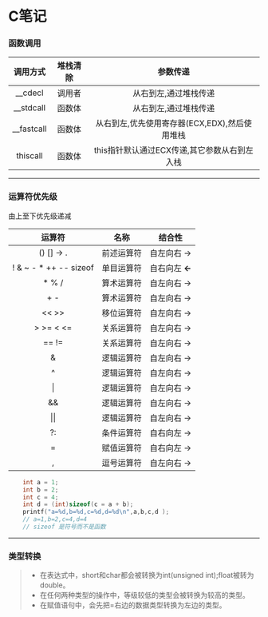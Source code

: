# C笔记
### 函数调用 ###
|   调用方式    |   堆栈清除    |   参数传递        |
|:------------:|:------------:|:-----------------:|
|   __cdecl    |    调用者     |从右到左,通过堆栈传递|
|   __stdcall  |    函数体     |从右到左,通过堆栈传递|
|   __fastcall |    函数体     |从右到左,优先使用寄存器(ECX,EDX),然后使用堆栈|
|   thiscall   |    函数体     |this指针默认通过ECX传递,其它参数从右到左入栈|


----------
### 运算符优先级 ###
由上至下优先级递减

|运算符     |名称       |结合性    |
|:---------:|:---------:|:------------:|
|() [] -> . |前述运算符 |自左向右 ->   |
|! & ~ - * ++ -- sizeof|单目运算符 |自右向左  **<-** |
| * % /    |算术运算符 |自左向右 ->   |
| + -      |算术运算符 |自左向右 ->   |
| <<  >>    |移位运算符 |自左向右 ->   |
| \> \>= < <=|关系运算符 |自左向右 ->   |
|  == !=    |关系运算符 |自左向右 ->   |
|  &        |逻辑运算符 |自左向右 ->   |
|  ^        |逻辑运算符 |自左向右 ->   |
|  \|       |逻辑运算符 |自左向右 ->   |
|  &&       |逻辑运算符 |自左向右 ->   |
|  \|\|     |逻辑运算符 |自左向右 ->   |
|  ?:       |条件运算符 |自右向左 ->   |
|  =        |赋值运算符 |自右向左 ->   |
|  ,        |逗号运算符 |自左向右 ->   |


```C
    int a = 1;
    int b = 2;
    int c = 4;
    int d = (int)sizeof(c = a + b);
    printf("a=%d,b=%d,c=%d,d=%d\n",a,b,c,d );
    // a=1,b=2,c=4,d=4
    // sizeof 是符号而不是函数
```

----------
### 类型转换 ###
> * 在表达式中，short和char都会被转换为int(unsigned int);float被转为double。
> * 在任何两种类型的操作中，等级较低的类型会被转换为较高的类型。
> * 在赋值语句中，会先把=右边的数据类型转换为左边的类型。
